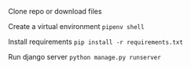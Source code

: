Clone repo or download files

Create a virtual environment 
`pipenv shell`

Install requirements
`pip install -r requirements.txt`

Run django server
`python manage.py runserver`
